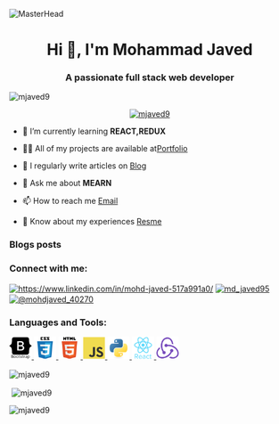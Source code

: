 ![MasterHead](https://media-exp1.licdn.com/dms/image/C4D1BAQHK_XcVi1f4MQ/company-background_10000/0/1607639630421?e=2147483647&v=beta&t=_9FtKJcA9d2CdwIVXRLesSUgYymeUYZ6GlVYi2IxFY0)
<h1 align="center">Hi 👋, I'm Mohammad Javed</h1>
<h3 align="center">A passionate full stack web developer</h3>


<p align="left"> <img src="https://komarev.com/ghpvc/?username=mjaved9&label=Profile%20views&color=0e75b6&style=flat" alt="mjaved9" /> </p>

<p align="center"> <a href="https://github.com/ryo-ma/github-profile-trophy"><img src="https://github-profile-trophy.vercel.app/?username=mjaved9" alt="mjaved9" /></a> </p>

- 🌱 I’m currently learning **REACT,REDUX**

- 👨‍💻 All of my projects are available at[Portfolio](https://mjaved9.github.io/)

- 📝 I regularly write articles on [Blog](https://medium.com/@mohdjaved_40270)

- 💬 Ask me about **MEARN**

- 📫 How to reach me [Email](**javed233638@gmail.com**)

- 📄 Know about my experiences [Resme](https://drive.google.com/file/d/1qaxjBZiKiM-5mXQFuICUgmFcxn7TnwE5/view?usp=sharing)

### Blogs posts
<!-- BLOG-POST-LIST:START -->
<!-- BLOG-POST-LIST:END -->

<h3 align="left">Connect with me:</h3>
<p align="left">
<a href="https://linkedin.com/in/https://www.linkedin.com/in/mohd-javed-517a991a0/" target="blank"><img align="center" src="https://raw.githubusercontent.com/rahuldkjain/github-profile-readme-generator/master/src/images/icons/Social/linked-in-alt.svg" alt="https://www.linkedin.com/in/mohd-javed-517a991a0/" height="30" width="40" /></a>
<a href="https://instagram.com/md_javed95" target="blank"><img align="center" src="https://raw.githubusercontent.com/rahuldkjain/github-profile-readme-generator/master/src/images/icons/Social/instagram.svg" alt="md_javed95" height="30" width="40" /></a>
<a href="https://medium.com/@mohdjaved_40270" target="blank"><img align="center" src="https://raw.githubusercontent.com/rahuldkjain/github-profile-readme-generator/master/src/images/icons/Social/medium.svg" alt="@mohdjaved_40270" height="30" width="40" /></a>
</p>

<h3 align="left">Languages and Tools:</h3>
<p align="left"> <a href="https://getbootstrap.com" target="_blank" rel="noreferrer"> <img src="https://raw.githubusercontent.com/devicons/devicon/master/icons/bootstrap/bootstrap-plain-wordmark.svg" alt="bootstrap" width="40" height="40"/> </a> <a href="https://www.w3schools.com/css/" target="_blank" rel="noreferrer"> <img src="https://raw.githubusercontent.com/devicons/devicon/master/icons/css3/css3-original-wordmark.svg" alt="css3" width="40" height="40"/> </a> <a href="https://www.w3.org/html/" target="_blank" rel="noreferrer"> <img src="https://raw.githubusercontent.com/devicons/devicon/master/icons/html5/html5-original-wordmark.svg" alt="html5" width="40" height="40"/> </a> <a href="https://developer.mozilla.org/en-US/docs/Web/JavaScript" target="_blank" rel="noreferrer"> <img src="https://raw.githubusercontent.com/devicons/devicon/master/icons/javascript/javascript-original.svg" alt="javascript" width="40" height="40"/> </a> <a href="https://www.python.org" target="_blank" rel="noreferrer"> <img src="https://raw.githubusercontent.com/devicons/devicon/master/icons/python/python-original.svg" alt="python" width="40" height="40"/> </a> <a href="https://reactjs.org/" target="_blank" rel="noreferrer"> <img src="https://raw.githubusercontent.com/devicons/devicon/master/icons/react/react-original-wordmark.svg" alt="react" width="40" height="40"/> </a> <a href="https://redux.js.org" target="_blank" rel="noreferrer"> <img src="https://raw.githubusercontent.com/devicons/devicon/master/icons/redux/redux-original.svg" alt="redux" width="40" height="40"/> </a> </p>

<p aling = "center"><img align="center" src="https://github-readme-stats.vercel.app/api/top-langs?username=mjaved9&show_icons=true&locale=en&layout=compact" alt="mjaved9" /></p>

<p  aling = "center">&nbsp;<img align="center" src="https://github-readme-stats.vercel.app/api?username=mjaved9&show_icons=true&locale=en" alt="mjaved9" /></p>

<p  aling = "center"><img src="https://github-readme-streak-stats.herokuapp.com/?user=mjaved9&" alt="mjaved9" /></p>
